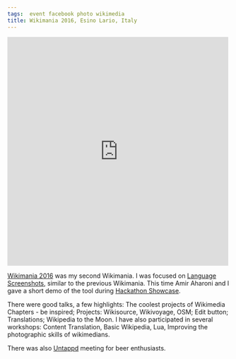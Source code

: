 ```yaml
---
tags:  event facebook photo wikimedia
title: Wikimania 2016, Esino Lario, Italy
---
```

<iframe src="https://www.facebook.com/plugins/post.php?href=https%3A%2F%2Fwww.facebook.com%2Fmedia%2Fset%2F%3Fset%3Da.10154362360472290.1073741911.735252289%26type%3D3&width=500" width="500" height="518" style="border:none;overflow:hidden" scrolling="no" frameborder="0" allowTransparency="true"></iframe>

[Wikimania 2016](https://wikimania2016.wikimedia.org/wiki/Main_Page) was my second Wikimania. I was focused on [Language Screenshots](https://www.mediawiki.org/wiki/Language_Screenshots), similar to the previous Wikimania. This time Amir Aharoni and I gave a short demo of the tool during [Hackathon Showcase](https://phabricator.wikimedia.org/T132719).

There were good talks, a few highlights: The coolest projects of Wikimedia Chapters - be inspired; Projects: Wikisource, Wikivoyage, OSM; Edit button; Translations; Wikipedia to the Moon. I have also participated in several workshops: Content Translation, Basic Wikipedia, Lua, Improving the photographic skills of wikimedians.

There was also [Untappd](https://untappd.com) meeting for beer enthusiasts.
